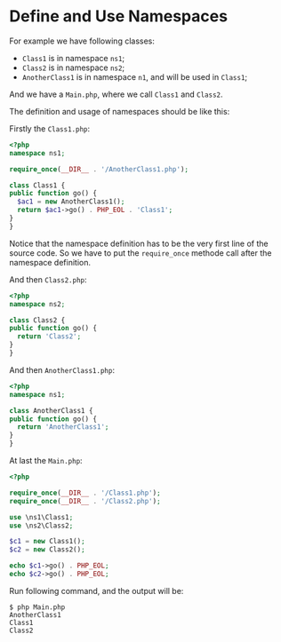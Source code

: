 # Define and Use Namespaces

For example we have following classes:

  * `Class1` is in namespace `ns1`;
  * `Class2` is in namespace `ns2`;
  * `AnotherClass1` is in namespace `n1`, and will be used in `Class1`;

And we have a `Main.php`, where we call `Class1` and `Class2`.

The definition and usage of namespaces should be like this:

Firstly the `Class1.php`:

  ```php
<?php
namespace ns1;

require_once(__DIR__ . '/AnotherClass1.php');

class Class1 {
  public function go() {
    $ac1 = new AnotherClass1();
    return $ac1->go() . PHP_EOL . 'Class1';
  }
}
  ```

Notice that the namespace definition has to be the very first line of the source code. So we have to put the `require_once` methode call after the namespace definition.

And then `Class2.php`:

  ```php
<?php
namespace ns2;

class Class2 {
  public function go() {
    return 'Class2';
  }
}
  ```

And then `AnotherClass1.php`:

  ```php
<?php
namespace ns1;

class AnotherClass1 {
  public function go() {
    return 'AnotherClass1';
  }
}
  ```

At last the `Main.php`:

  ```php
<?php

require_once(__DIR__ . '/Class1.php');
require_once(__DIR__ . '/Class2.php');

use \ns1\Class1;
use \ns2\Class2;

$c1 = new Class1();
$c2 = new Class2();

echo $c1->go() . PHP_EOL;
echo $c2->go() . PHP_EOL;
  ```

Run following command, and the output will be:

  ```console
$ php Main.php
AnotherClass1
Class1
Class2
  ```
